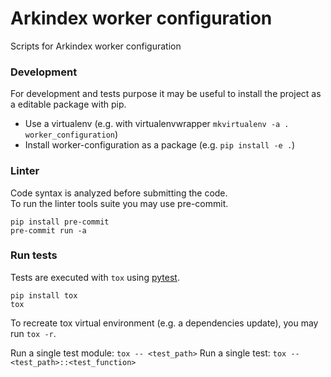 # Arkindex worker configuration

Scripts for Arkindex worker configuration

### Development

For development and tests purpose it may be useful to install the project as a editable package with pip.

* Use a virtualenv (e.g. with virtualenvwrapper `mkvirtualenv -a . worker_configuration`)
* Install worker-configuration as a package (e.g. `pip install -e .`)

### Linter

Code syntax is analyzed before submitting the code.\
To run the linter tools suite you may use pre-commit.

```shell
pip install pre-commit
pre-commit run -a
```

### Run tests

Tests are executed with `tox` using [pytest](https://pytest.org).

```shell
pip install tox
tox
```

To recreate tox virtual environment (e.g. a dependencies update), you may run `tox -r`.

Run a single test module: `tox -- <test_path>`
Run a single test: `tox -- <test_path>::<test_function>`
